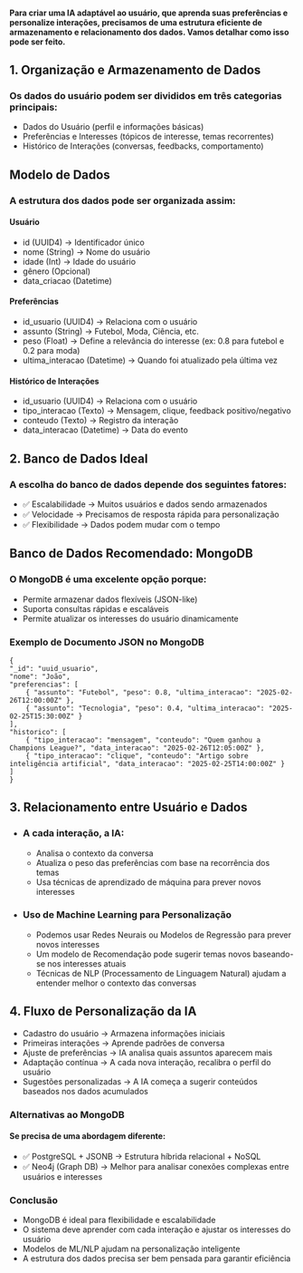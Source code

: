 #### Para criar uma IA adaptável ao usuário, que aprenda suas preferências e personalize interações, precisamos de uma estrutura eficiente de armazenamento e relacionamento dos dados. Vamos detalhar como isso pode ser feito.

## 1. Organização e Armazenamento de Dados

### Os dados do usuário podem ser divididos em três categorias principais:

 - Dados do Usuário (perfil e informações básicas)
 - Preferências e Interesses (tópicos de interesse, temas recorrentes)
 - Histórico de Interações (conversas, feedbacks, comportamento)

## Modelo de Dados

### A estrutura dos dados pode ser organizada assim:
#### Usuário

 - id (UUID4) → Identificador único
 - nome (String) → Nome do usuário
 - idade (Int) → Idade do usuário
 - gênero (Opcional)
 - data_criacao (Datetime)

#### Preferências

 - id_usuario (UUID4) → Relaciona com o usuário
 - assunto (String) → Futebol, Moda, Ciência, etc.
 - peso (Float) → Define a relevância do interesse (ex: 0.8 para futebol e 0.2 para moda)
 - ultima_interacao (Datetime) → Quando foi atualizado pela última vez

#### Histórico de Interações

 - id_usuario (UUID4) → Relaciona com o usuário
 - tipo_interacao (Texto) → Mensagem, clique, feedback positivo/negativo
 - conteudo (Texto) → Registro da interação
 - data_interacao (Datetime) → Data do evento

## 2. Banco de Dados Ideal

### A escolha do banco de dados depende dos seguintes fatores:
- ✅ Escalabilidade → Muitos usuários e dados sendo armazenados
- ✅ Velocidade → Precisamos de resposta rápida para personalização
- ✅ Flexibilidade → Dados podem mudar com o tempo

## Banco de Dados Recomendado: MongoDB

### O MongoDB é uma excelente opção porque:

 - Permite armazenar dados flexíveis (JSON-like)
 - Suporta consultas rápidas e escaláveis
 - Permite atualizar os interesses do usuário dinamicamente

### Exemplo de Documento JSON no MongoDB

    {
    "_id": "uuid_usuario",
    "nome": "João",
    "preferencias": [
        { "assunto": "Futebol", "peso": 0.8, "ultima_interacao": "2025-02-26T12:00:00Z" },
        { "assunto": "Tecnologia", "peso": 0.4, "ultima_interacao": "2025-02-25T15:30:00Z" }
    ],
    "historico": [
        { "tipo_interacao": "mensagem", "conteudo": "Quem ganhou a Champions League?", "data_interacao": "2025-02-26T12:05:00Z" },
        { "tipo_interacao": "clique", "conteudo": "Artigo sobre inteligência artificial", "data_interacao": "2025-02-25T14:00:00Z" }
    ]
    }

## 3. Relacionamento entre Usuário e Dados

- ### A cada interação, a IA:
     - Analisa o contexto da conversa
     - Atualiza o peso das preferências com base na recorrência dos temas
     - Usa técnicas de aprendizado de máquina para prever novos interesses

- ### Uso de Machine Learning para Personalização
     - Podemos usar Redes Neurais ou Modelos de Regressão para prever novos interesses
     - Um modelo de Recomendação pode sugerir temas novos baseando-se nos interesses atuais
     - Técnicas de NLP (Processamento de Linguagem Natural) ajudam a entender melhor o contexto das conversas


## 4. Fluxo de Personalização da IA

 - Cadastro do usuário → Armazena informações iniciais
 - Primeiras interações → Aprende padrões de conversa
 - Ajuste de preferências → IA analisa quais assuntos aparecem mais
 - Adaptação contínua → A cada nova interação, recalibra o perfil do usuário
 - Sugestões personalizadas → A IA começa a sugerir conteúdos baseados nos dados acumulados

### Alternativas ao MongoDB

#### Se precisa de uma abordagem diferente:
 - ✅ PostgreSQL + JSONB → Estrutura híbrida relacional + NoSQL
 - ✅ Neo4j (Graph DB) → Melhor para analisar conexões complexas entre usuários e interesses

### Conclusão

 - MongoDB é ideal para flexibilidade e escalabilidade
 - O sistema deve aprender com cada interação e ajustar os interesses do usuário
 - Modelos de ML/NLP ajudam na personalização inteligente
 - A estrutura dos dados precisa ser bem pensada para garantir eficiência
